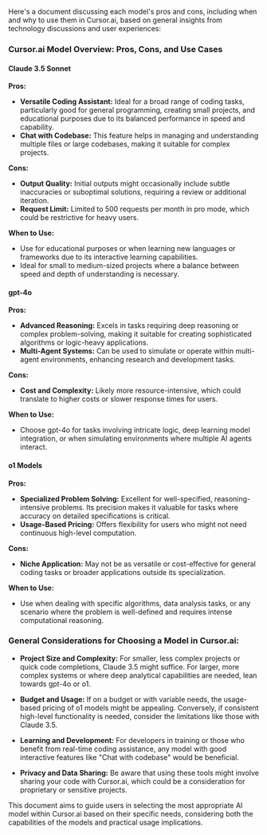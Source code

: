 Here's a document discussing each model's pros and cons, including when and why to use them in Cursor.ai, based on general insights from technology discussions and user experiences:

### Cursor.ai Model Overview: Pros, Cons, and Use Cases

#### **Claude 3.5 Sonnet**

**Pros:**
- **Versatile Coding Assistant:** Ideal for a broad range of coding tasks, particularly good for general programming, creating small projects, and educational purposes due to its balanced performance in speed and capability.
- **Chat with Codebase:** This feature helps in managing and understanding multiple files or large codebases, making it suitable for complex projects.

**Cons:**
- **Output Quality:** Initial outputs might occasionally include subtle inaccuracies or suboptimal solutions, requiring a review or additional iteration.
- **Request Limit:** Limited to 500 requests per month in pro mode, which could be restrictive for heavy users.

**When to Use:**
- Use for educational purposes or when learning new languages or frameworks due to its interactive learning capabilities.
- Ideal for small to medium-sized projects where a balance between speed and depth of understanding is necessary.

#### **gpt-4o**

**Pros:**
- **Advanced Reasoning:** Excels in tasks requiring deep reasoning or complex problem-solving, making it suitable for creating sophisticated algorithms or logic-heavy applications.
- **Multi-Agent Systems:** Can be used to simulate or operate within multi-agent environments, enhancing research and development tasks.

**Cons:**
- **Cost and Complexity:** Likely more resource-intensive, which could translate to higher costs or slower response times for users.

**When to Use:**
- Choose gpt-4o for tasks involving intricate logic, deep learning model integration, or when simulating environments where multiple AI agents interact.

#### **o1 Models**

**Pros:**
- **Specialized Problem Solving:** Excellent for well-specified, reasoning-intensive problems. Its precision makes it valuable for tasks where accuracy on detailed specifications is critical.
- **Usage-Based Pricing:** Offers flexibility for users who might not need continuous high-level computation.

**Cons:**
- **Niche Application:** May not be as versatile or cost-effective for general coding tasks or broader applications outside its specialization.

**When to Use:**
- Use when dealing with specific algorithms, data analysis tasks, or any scenario where the problem is well-defined and requires intense computational reasoning.

### **General Considerations for Choosing a Model in Cursor.ai:**

- **Project Size and Complexity:** For smaller, less complex projects or quick code completions, Claude 3.5 might suffice. For larger, more complex systems or where deep analytical capabilities are needed, lean towards gpt-4o or o1.

- **Budget and Usage:** If on a budget or with variable needs, the usage-based pricing of o1 models might be appealing. Conversely, if consistent high-level functionality is needed, consider the limitations like those with Claude 3.5.

- **Learning and Development:** For developers in training or those who benefit from real-time coding assistance, any model with good interactive features like "Chat with codebase" would be beneficial.

- **Privacy and Data Sharing:** Be aware that using these tools might involve sharing your code with Cursor.ai, which could be a consideration for proprietary or sensitive projects.

This document aims to guide users in selecting the most appropriate AI model within Cursor.ai based on their specific needs, considering both the capabilities of the models and practical usage implications.